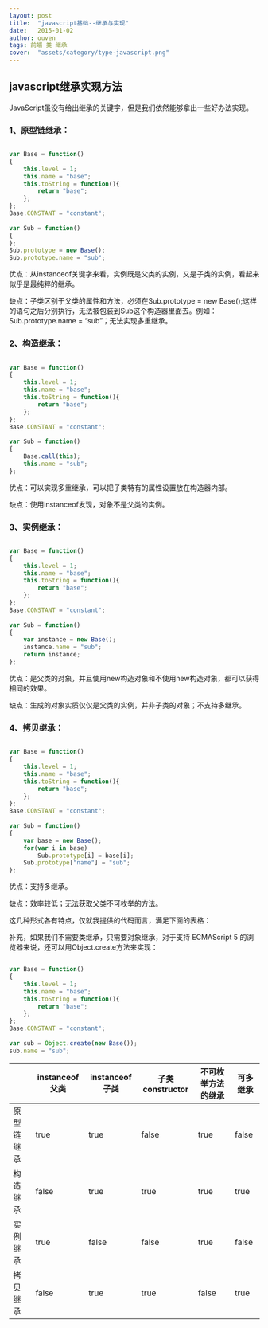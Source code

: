 ```yaml
---
layout: post
title:  "javascript基础--继承与实现"
date:   2015-01-02
author: ouven
tags: 前端 类 继承
cover:  "assets/category/type-javascript.png"
---
```


## javascript继承实现方法

JavaScript虽没有给出继承的关键字，但是我们依然能够拿出一些好办法实现。

### 1、原型链继承：

```javascript

var Base = function()  
{  
    this.level = 1;  
    this.name = "base";  
    this.toString = function(){  
        return "base";  
    };  
};  
Base.CONSTANT = "constant";  
   
var Sub = function()  
{  
};  
Sub.prototype = new Base();  
Sub.prototype.name = "sub";

```

优点：从instanceof关键字来看，实例既是父类的实例，又是子类的实例，看起来似乎是最纯粹的继承。

缺点：子类区别于父类的属性和方法，必须在Sub.prototype = new Base();这样的语句之后分别执行，无法被包装到Sub这个构造器里面去。例如：Sub.prototype.name = “sub”；无法实现多重继承。

### 2、构造继承：

```javascript

var Base = function()  
{  
    this.level = 1;  
    this.name = "base";  
    this.toString = function(){  
        return "base";  
    };  
};  
Base.CONSTANT = "constant";  
   
var Sub = function()  
{  
    Base.call(this);  
    this.name = "sub";  
};

```

优点：可以实现多重继承，可以把子类特有的属性设置放在构造器内部。

缺点：使用instanceof发现，对象不是父类的实例。

### 3、实例继承：

```javascript

var Base = function()  
{  
    this.level = 1;  
    this.name = "base";  
    this.toString = function(){  
        return "base";  
    };  
};  
Base.CONSTANT = "constant";  
   
var Sub = function()  
{  
    var instance = new Base();  
    instance.name = "sub";  
    return instance;  
};

```

优点：是父类的对象，并且使用new构造对象和不使用new构造对象，都可以获得相同的效果。

缺点：生成的对象实质仅仅是父类的实例，并非子类的对象；不支持多继承。

### 4、拷贝继承：

```javascript

var Base = function()  
{  
    this.level = 1;  
    this.name = "base";  
    this.toString = function(){  
        return "base";  
    };  
};  
Base.CONSTANT = "constant";  
   
var Sub = function()  
{  
    var base = new Base();  
    for(var i in base)  
        Sub.prototype[i] = base[i];
    Sub.prototype["name"] = "sub";
};

```

优点：支持多继承。

缺点：效率较低；无法获取父类不可枚举的方法。

这几种形式各有特点，仅就我提供的代码而言，满足下面的表格：

补充，如果我们不需要类继承，只需要对象继承，对于支持 ECMAScript 5 的浏览器来说，还可以用Object.create方法来实现：

```javascript

var Base = function()  
{  
    this.level = 1;  
    this.name = "base";  
    this.toString = function(){  
        return "base";  
    };  
};  
Base.CONSTANT = "constant";  
   
var sub = Object.create(new Base());  
sub.name = "sub";

```

||instanceof 父类|instanceof子类|子类constructor|不可枚举方法的继承|可多继承|
|---|---|---|---|---|---|
|原型链继承|true|true|false|true|false|
|构造继承|false|true|true|true|true|
|实例继承|true|false|false|true|false|
|拷贝继承|false|true|true|false|true|